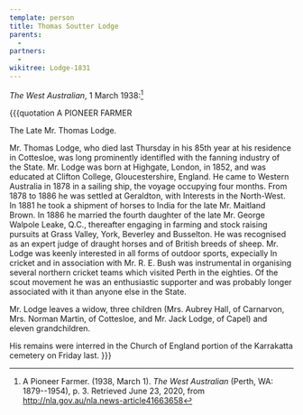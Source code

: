 ```yaml
---
template: person
title: Thomas Soutter Lodge
parents:
  - 
partners:
  - 
wikitree: Lodge-1831
---
```


*The West Australian*, 1 March 1938:[^PioneerFarmer1938]

{{{quotation
A PIONEER FARMER

The Late Mr. Thomas Lodge.

Mr. Thomas Lodge, who died last Thursday in his 85th year at his residence in Cottesloe,
was long prominently identifled with the fanning industry of the State.
Mr. Lodge was born at Highgate, London, in 1852, and was educated at Clifton College, Gloucestershire, England.
He came to Western Australia in 1878 in a sailing ship, the voyage occupying four months.
From 1878 to 1886 he was settled at Geraldton, with Interests in the North-West.
In 1881 he took a shipment of horses to India for the late Mr. Maitland Brown.
In 1886 he married the fourth daughter of the late Mr. George Walpole Leake, Q.C., thereafter engaging
in farming and stock raising pursuits at Grass Valley, York, Beverley and Busselton.
He was recognised as an expert judge of draught horses and of British breeds of sheep.
Mr. Lodge was keenly interested in all forms of outdoor sports, expecially In cricket and in association
with Mr. R. E. Bush was instrumental in organising several northern cricket teams which visited Perth in the eighties.
Of the scout movement he was an enthusiastic supporter and was probably longer associated with it than anyone else in the State.

Mr. Lodge leaves a widow, three children (Mrs. Aubrey Hall, of Carnarvon,
Mrs. Norman Martin, of Cottesloe, and Mr. Jack Lodge, of Capel) and eleven grandchildren.

His remains were interred in the Church of England portion of the Karrakatta cemetery on Friday last.
}}}

[^PioneerFarmer1938]:
	A Pioneer Farmer. (1938, March 1). *The West Australian* (Perth, WA: 1879--1954), p. 3.
	Retrieved June 23, 2020, from http://nla.gov.au/nla.news-article41663658
